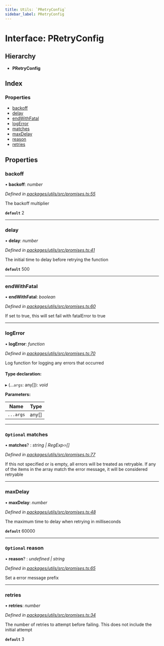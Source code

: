 ```yaml
---
title: Utils: `PRetryConfig`
sidebar_label: PRetryConfig
---
```


# Interface: PRetryConfig

## Hierarchy

* **PRetryConfig**

## Index

### Properties

* [backoff](pretryconfig.md#backoff)
* [delay](pretryconfig.md#delay)
* [endWithFatal](pretryconfig.md#endwithfatal)
* [logError](pretryconfig.md#logerror)
* [matches](pretryconfig.md#optional-matches)
* [maxDelay](pretryconfig.md#maxdelay)
* [reason](pretryconfig.md#optional-reason)
* [retries](pretryconfig.md#retries)

## Properties

###  backoff

• **backoff**: *number*

*Defined in [packages/utils/src/promises.ts:55](https://github.com/terascope/teraslice/blob/f95bb5556/packages/utils/src/promises.ts#L55)*

The backoff multiplier

**`default`** 2

___

###  delay

• **delay**: *number*

*Defined in [packages/utils/src/promises.ts:41](https://github.com/terascope/teraslice/blob/f95bb5556/packages/utils/src/promises.ts#L41)*

The initial time to delay before retrying the function

**`default`** 500

___

###  endWithFatal

• **endWithFatal**: *boolean*

*Defined in [packages/utils/src/promises.ts:60](https://github.com/terascope/teraslice/blob/f95bb5556/packages/utils/src/promises.ts#L60)*

If set to true, this will set fail with fatalError to true

___

###  logError

• **logError**: *function*

*Defined in [packages/utils/src/promises.ts:70](https://github.com/terascope/teraslice/blob/f95bb5556/packages/utils/src/promises.ts#L70)*

Log function for logging any errors that occurred

#### Type declaration:

▸ (...`args`: any[]): *void*

**Parameters:**

Name | Type |
------ | ------ |
`...args` | any[] |

___

### `Optional` matches

• **matches**? : *string | RegExp‹›[]*

*Defined in [packages/utils/src/promises.ts:77](https://github.com/terascope/teraslice/blob/f95bb5556/packages/utils/src/promises.ts#L77)*

If this not specified or is empty, all errors will be treated as retryable.
If any of the items in the array match the error message,
it will be considered retryable

___

###  maxDelay

• **maxDelay**: *number*

*Defined in [packages/utils/src/promises.ts:48](https://github.com/terascope/teraslice/blob/f95bb5556/packages/utils/src/promises.ts#L48)*

The maximum time to delay when retrying in milliseconds

**`default`** 60000

___

### `Optional` reason

• **reason**? : *undefined | string*

*Defined in [packages/utils/src/promises.ts:65](https://github.com/terascope/teraslice/blob/f95bb5556/packages/utils/src/promises.ts#L65)*

Set a error message prefix

___

###  retries

• **retries**: *number*

*Defined in [packages/utils/src/promises.ts:34](https://github.com/terascope/teraslice/blob/f95bb5556/packages/utils/src/promises.ts#L34)*

The number of retries to attempt before failing.
This does not include the initial attempt

**`default`** 3
